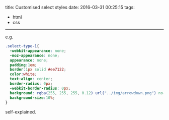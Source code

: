 title: Customised select styles
date: 2016-03-31 00:25:15
tags:
  - html
  - css

---
e.g.
```css
.select-type-1{
  -webkit-appearance: none;
  -moz-appearance: none;
  appearance: none;
  padding:1em;
  border:1px solid #ee7122;
  color:white;
  text-align: center;
  border-radius: 0px;
  -webkit-border-radius: 0px;
  background: rgba(255, 255, 255, 0.12) url("../img/arrowdown.png") no-repeat 90% 50%;
  background-size:10%;
}
```
self-explained.
